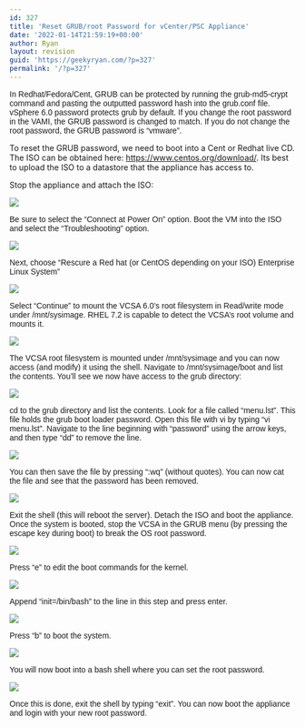 ```yaml
---
id: 327
title: 'Reset GRUB/root Password for vCenter/PSC Appliance'
date: '2022-01-14T21:59:19+00:00'
author: Ryan
layout: revision
guid: 'https://geekyryan.com/?p=327'
permalink: '/?p=327'
---
```


<span style="font-family: arial;">In Redhat/Fedora/Cent, GRUB can be protected by running the grub-md5-crypt command and pasting the outputted password hash into the grub.conf file. vSphere 6.0 password protects grub by default. If you change the root password in the VAMI, the GRUB password is changed to match. If you do not change the root password, the GRUB password is “vmware”.</span>

To reset the GRUB password, we need to boot into a Cent or Redhat live CD. The ISO can be obtained here: <https://www.centos.org/download/>. Its best to upload the ISO to a datastore that the appliance has access to.

Stop the appliance and attach the ISO:

[<span style="color: black; font-family: arial;">![](https://geekyryan.com/wp-content/uploads/2020/10/image.png)</span>](https://lh3.googleusercontent.com/-NqcQ3iLoG3k/X5y4aqwbZ1I/AAAAAAAAx2g/j-VoqbypxTkQecueLOgPfzxdkuejhMPhgCLcBGAsYHQ/image.png)

<span style="font-family: arial;">Be sure to select the “Connect at Power On” option. Boot the VM into the ISO and select the “Troubleshooting” option. </span>

[<span style="color: black; font-family: arial;">![](https://geekyryan.com/wp-content/uploads/2020/10/image-1.png)</span>](https://lh3.googleusercontent.com/-DSh4LwynuMI/X5y45iVLz9I/AAAAAAAAx2o/PZlqad8ThrYsTh4fJVJ_vNR28sXT8Xe7gCLcBGAsYHQ/image.png)

<span style="font-family: arial;">Next, choose “Rescure a Red hat (or CentOS depending on your ISO) Enterprise Linux System”</span>

[<span style="color: black; font-family: arial;">![](https://geekyryan.com/wp-content/uploads/2020/10/image-2.png)</span>](https://lh3.googleusercontent.com/-UYWHjZw8r7o/X5y5gBi9_5I/AAAAAAAAx20/Hie6pa6QWuMHVsSudjBa8NgD-G24zNlKwCLcBGAsYHQ/image.png)

<span style="font-family: arial;">  
<span style="background-color: white;">Select “Continue” to mount the VCSA 6.0’s root filesystem in Read/write mode under /mnt/sysimage. RHEL 7.2 is capable to detect the VCSA’s root volume and mounts it.</span></span>

[<span style="color: black; font-family: arial;">![](https://geekyryan.com/wp-content/uploads/2020/10/image-3.png)</span>](https://lh3.googleusercontent.com/-i5DfLI7eFuQ/X5y50sCfHnI/AAAAAAAAx28/9CDIQHHXNwQnSMXeOD-9ITiO_NOPoE-JgCLcBGAsYHQ/image.png)

<span style="background-color: white;"><span style="font-family: arial;">The VCSA root filesystem is mounted under /mnt/sysimage and you can now access (and modify) it using the shell. Navigate to /mnt/sysimage/boot and list the contents. You’ll see we now have access to the grub directory:</span></span>

[<span style="color: black; font-family: arial;">![](https://geekyryan.com/wp-content/uploads/2020/10/image-4.png)</span>](https://lh3.googleusercontent.com/-OP5TeXCAm8k/X5y6GXBbWcI/AAAAAAAAx3E/glvwN9ftgC0ZMfHIscZXxXZ-wCjnDgLlACLcBGAsYHQ/image.png)

<span style="font-family: arial;">cd to the grub directory and list the contents. Look for a file called “menu.lst”. This file holds the grub boot loader password. Open this file with vi by typing “vi menu.lst”. Navigate to the line beginning with “password” using the arrow keys, and then type “dd” to remove the line. </span>

[<span style="color: black; font-family: arial;">![](https://geekyryan.com/wp-content/uploads/2020/10/image-5.png)</span>](https://lh3.googleusercontent.com/-4IhFvtnR5-8/X5y61LzUkzI/AAAAAAAAx3Q/tYGOHH3_cUUgtPnV-p_DlBwRs7-LAL4OwCLcBGAsYHQ/image.png)

<span style="font-family: arial;">You can then save the file by pressing “:wq” (without quotes). You can now cat the file and see that the password has been removed. </span>

[<span style="color: black; font-family: arial;">![](https://geekyryan.com/wp-content/uploads/2020/10/image-6.png)</span>](https://lh3.googleusercontent.com/-eekqWkeNPwk/X5y67hdx9zI/AAAAAAAAx3U/UXFK0FafIrcvODzmi-jk-ivF6zZj8ACLACLcBGAsYHQ/image.png)

<span style="font-family: arial;">Exit the shell (this will reboot the server). Detach the ISO and boot the appliance. Once the system is booted, stop the VCSA in the GRUB menu (by pressing the escape key during boot) to break the OS root password. </span>

[<span style="color: black; font-family: arial;">![](https://geekyryan.com/wp-content/uploads/2020/10/image-7.png)</span>](https://lh3.googleusercontent.com/-hSiv6mhTTR4/X5y7cEH_kfI/AAAAAAAAx3g/4_ueFyPvebkUY_IbEmaCLNqmeVvHE-NiACLcBGAsYHQ/image.png)

<span style="font-family: arial;">Press “e” to edit the boot commands for the kernel. </span>

[<span style="color: black; font-family: arial;">![](https://geekyryan.com/wp-content/uploads/2020/10/image-8.png)</span>](https://lh3.googleusercontent.com/-sZT19qMbqd8/X5y7meawzNI/AAAAAAAAx3k/rfvyH_ETKLIa5p-vcMieMso7eHxZSFCPwCLcBGAsYHQ/image.png)

<span style="font-family: arial;">  
Append “init=/bin/bash” to the line in this step and press enter.</span>

[<span style="color: black; font-family: arial;">![](https://geekyryan.com/wp-content/uploads/2020/10/image-9.png)</span>](https://lh3.googleusercontent.com/-FgK3EB5cjdw/X5y7ypIdylI/AAAAAAAAx3o/bwkRKc4ZKlQV-6FmR-cj-VYeXS8xNrDWwCLcBGAsYHQ/image.png)

<span style="font-family: arial;">Press “b” to boot the system. </span>

[<span style="color: black; font-family: arial;">![](https://geekyryan.com/wp-content/uploads/2020/10/image-10.png)</span>](https://lh3.googleusercontent.com/-CKC98nHaHkU/X5y7-GVhIYI/AAAAAAAAx3s/jrQmOX1zIYALxTtqFBmEekfF0jbUr12aQCLcBGAsYHQ/image.png)

<span style="font-family: arial;">  
You will now boot into a bash shell where you can set the root password.</span>

[<span style="color: black; font-family: arial;">![](https://geekyryan.com/wp-content/uploads/2020/10/image-11.png)</span>](https://lh3.googleusercontent.com/-CJG8EPTPwrY/X5y8JUAFOqI/AAAAAAAAx30/tq2-Bgp_YnoTvK5tvAE5C3Y0uguPo6xkQCLcBGAsYHQ/image.png)

<span style="font-family: arial;">Once this is done, exit the shell by typing “exit”. You can now boot the appliance and login with your new root password. </span>